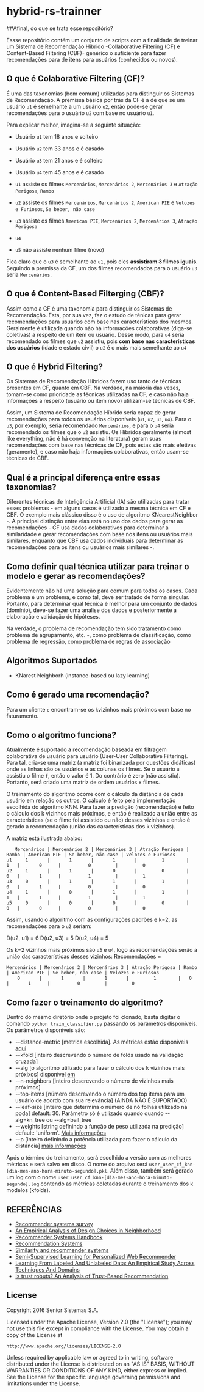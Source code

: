 # hybrid-rs-trainner #

##Afinal, do que se trata esse repositório?

Essse repositório contém um conjunto de scripts com a finalidade de treinar um Sistema de Recomendação Híbrido -Collaborative Filtering (CF) e Content-Based Filtering (CBF)- genérico o suficiente para fazer recomendações para de itens para usuários (conhecidos ou novos).  

## O que é Colaborative Filtering (CF)?
É uma das taxonomias (bem comum) utilizadas para distinguir os Sistemas de Recomendação. A premissa básica por trás da CF é a de que se um usuário `u1` é semelhante a um usuário `u2`, então pode-se gerar recomendações para o usuário `u2` com base no usuário `u1`.

Para explicar melhor, imagina-se a seguinte situação:
 - Usuário `u1` tem 18 anos e solteiro
 - Usuário `u2` tem 33 anos e é casado
 - Usuário `u3` tem 21 anos e é solteiro
 - Usuário `u4` tem 45 anos e é casado
 
 - `u1` assiste os filmes `Mercenários`, `Mercenários 2`,  `Mercenários 3` e `Atração Perigosa`, `Rambo`
 - `u2` assiste os filmes `Mercenários`, `Mercenários 2`, `American PIE` e `Velozes e Furiosos`, `Se beber, não case`
 - `u3` assiste os filmes `American PIE`, `Mercenários 2`, `Mercenários 3`, `Atração Perigosa`
 - `u4`
 - `u5` não assiste nenhum filme (novo)
 
Fica claro que o `u3` é semelhante ao `u1`, pois eles __assistiram 3 filmes iguais__. Seguindo a premissa da CF, um dos filmes recomendados para o usuário `u3` seria `Mercenários`. 

## O que é Content-Based Filterging (CBF)?
Assim como a CF é uma taxonomia para distinguir os Sistemas de Recomendação. Esta, por sua vez, faz o estudo de ténicas para gerar recomendações para usuários com base nas características dos mesmos.
Geralmente é utilizada quando não há informações colaborativas (diga-se coletivas) a respeito de um item ou usuário. Desse modo, para `u4` seria recomendado os filmes que `u2` assistiu, pois __com base nas características dos usuários__ (idade e estado civil) o `u2` é o mais mais semelhante ao `u4`

## O que é Hybrid Filtering?
Os Sistemas de Recomendação Híbridos fazem uso tanto de técnicas presentes em CF, quanto em CBF. Na verdade, na maioria das vezes, tomam-se como prioridade as técnicas utilizadas na CF, e caso não haja informações a respeito (usuário ou item novo) utilizam-se técnicas de CBF.

Assim, um Sistema de Recomendação Híbrido seria capaz de gerar recomendações para todos os usuários disponíveis (`u1`, `u2`, `u3`, `u4`). Para o `u3`, por exemplo, seria recomendado `Mercenários`, e para o `u4` seria recomendado os filmes que o `u2` assistiu. Os Híbridos geralmente (almost like everything, não é há convenção na literatura) geram suas recomendações com base nas técnicas de CF, pois estas são mais efetivas (geramente), e caso não haja informações colaborativas, então usam-se técnicas de CBF.

## Qual é a principal diferença entre essas taxonomias?
Diferentes técnicas de Inteligência Artificial (IA) são utilizadas para tratar esses problemas - em alguns casos é utilizado a mesma técnica em CF e CBF. O exemplo mais clássico disso é o uso de algoritmo KNearestNeighbor -.
A principal distinção entre elas está no uso dos dados para gerar as recomendações - CF usa dados colaborativos para determinar a similaridade e gerar recomendações com base nos itens ou usuários mais similares, enquanto que CBF usa dados individuais para determinar as recomendações para os itens ou usuários mais similares -.

## Como definir qual técnica utilizar para treinar o modelo e gerar as recomendações?
Evidentemente não há uma solução para comum para todos os casos. Cada problema é um problema, e como tal, deve ser tratado de forma singular. Portanto, para determinar qual técnica é melhor para um conjunto de dados (domínio), deve-se fazer uma análise dos dados e posteriormente a elaboração e validação de hipóteses.

Na verdade, o problema de recomendação tem sido tratamento como problema de agrupamento, etc. -, como problema de classificação, como problema de regressão, como problema de regras de associação

## Algoritmos Suportados
  * KNarest Neighborh (instance-based ou lazy learning)
  
## Como é gerado uma recomendação?
Para um cliente `c` encontram-se os `k`vizinhos mais próximos com base no faturamento. 

## Como o algoritmo funciona?
Atualmente é suportado a recomendação baseada em filtragem colaborativa de usuário para usuário (User-User Collaborative Filtering). Para tal, cria-se uma matriz (a matriz foi binarizada por questões didáticas) onde as linhas são os usuários e as colunas os filmes. Se o usuário `u` assistiu o filme `f`, então o valor é 1. Do contrário é zero (não assistiu). Portanto, será criado uma matriz de ordem usuários x filmes.

O treinamento do algoritmo ocorre com o cálculo da distância de cada usuário em relação os outros. O cálculo é feito pela implementação escolhida do algoritmo KNN. Para fazer a predição (recomendação) é feito o cálculo dos k vizinhos mais próximos, e então é realizado a união entre as características (se o filme foi assistido ou não) desses vizinhos e então é gerado a recomendação (união das características dos k vizinhos).

A matriz está ilustrada abaixo:

       Mercenários | Mercenários 2 | Mercenários 3 | Atração Perigosa | Rambo | American PIE | Se beber, não case | Velozes e Furiosos
    u1     1       |       1       |       1       |         1        |   1   |       0      |          0         |         0
    u2     1       |       1       |       0       |         0        |   0   |       1      |          1         |         1
    u3     0       |       1       |       1       |         1        |   0   |       1      |          0         |         0
    u4     1       |       0       |       1       |         1        |   1   |       1      |          1         |         1
    u5     0       |       0       |       0       |         0        |   0   |       0      |          0         |         0

Assim, usando o algoritmo com as configurações padrões e k=2, as recomendações para o `u2` seriam:

D(u2, u1) = 6
D(u2, u3) = 5
D(u2, u4) = 5

Os k=2 vizinhos mais próximos são `u3` e  `u4`, logo as recomendações serão a união das características desses vizinhos:
Recomendações = 
   
    Mercenários | Mercenários 2 | Mercenários 3 | Atração Perigosa | Rambo | American PIE | Se beber, não case | Velozes e Furiosos  
        0       |       1       |       1       |         1        |   0   |       1      |          0         |         0

## Como fazer o treinamento do algoritmo?
Dentro do mesmo diretório onde o projeto foi clonado, basta digitar o comando `python train_classifier.py` passando os parâmetros disponíveis. Os parâmetros disponíveis são:
 - --distance-metric [metrica escolhida]. As métricas estão disponíveis [aqui](http://scikit-learn.org/stable/modules/generated/sklearn.neighbors.DistanceMetric.html)
 - --kfold [inteiro descrevendo o número de folds usado na validação cruzada] 
 - --alg [o algoritmo utilizado para fazer o cálculo dos k vizinhos mais próxixos] disponível [em](http://scikit-learn.org/stable/modules/neighbors.html#nearest-neighbor-algorithms)
 - --n-neighbors [inteiro descrevendo o número de vizinhos mais próximos]
 - --top-items [número descrevendo o número dos top items para um usuário de acordo com sua relevância] (AINDA NÃO É SUPORTADO)
 - --leaf-size [inteiro que determina o número de nó folhas utilizado na poda] default: 30. Parâmetro só é utilizado quando quando --alg=kn_tree ou --alg=ball_tree
 - --weights [string definindo a função de peso utilizada na predição] default: 'uniform'. [Mais informações](http://scikit-learn.org/stable/modules/neighbors.html#nearest-neighbor-algorithms)
 - --p [inteiro definindo a potência utilizada para fazer o cálculo da distância] [mais informações](http://scikit-learn.org/stable/modules/neighbors.html#nearest-neighbor-algorithms)

Após o término do treinamento, será escolhido a versão com as melhores métricas e será salvo em disco. O nome do arquivo será `user_user_cf_knn-[dia-mes-ano-hora-minuto-segundo].pkl`.
Além disso, também será gerado um log com o nome `user_user_cf_knn-[dia-mes-ano-hora-minuto-segundo].log` contendo as métricas coletadas durante o treinamento dos k modelos (kfolds).


## REFERÊNCIAS
 * [Recommender systems survey](http://romisatriawahono.net/lecture/rm/survey/information%20retrieval/Bobadilla%20-%20Recommender%20Systems%20-%202013.pdf)
 * [An Empirical Analysis of Design Choices in Neighborhood](https://www.researchgate.net/profile/Jon_Herlocker/publication/226021885_An_Empirical_Analysis_of_Design_Choices_in_Neighborhood-Based_Collaborative_Filtering_Algorithms/links/00b7d539756e3b1c49000000.pdf)
 * [Recommender Systems Handbook]()
 * [Recommendation Systems](http://infolab.stanford.edu/~ullman/mmds/ch9.pdf)
 * [Similarity and recommender systems](http://www.inf.ed.ac.uk/teaching/courses/inf2b/learnnotes/inf2b-learn-note02-2up.pdf)
 * [Semi-Supervised Learning for Personalized Web Recommender](http://cai.type.sk/content/2010/4/semi-supervised-lear\ning-for-personalized-web-recommender-system/11052.pdf)
 * [Learning From Labeled And Unlabeled Data: An Empirical Study Across Techniques And Domains](https://www.jair.org/media/1509/live-1509-2348-jair.pdf)
 * [Is trust robuts? An Analysis of Trust-Based Recommendation](http://citeseerx.ist.psu.edu/viewdoc/download?doi=10.1.1.476.7184&rep=rep1&type=pdf)
 
## License
Copyright 2016 Senior Sistemas S.A.

Licensed under the Apache License, Version 2.0 (the "License");
you may not use this file except in compliance with the License.
You may obtain a copy of the License at

    http://www.apache.org/licenses/LICENSE-2.0

Unless required by applicable law or agreed to in writing, software
distributed under the License is distributed on an "AS IS" BASIS,
WITHOUT WARRANTIES OR CONDITIONS OF ANY KIND, either express or implied.
See the License for the specific language governing permissions and
limitations under the License.
